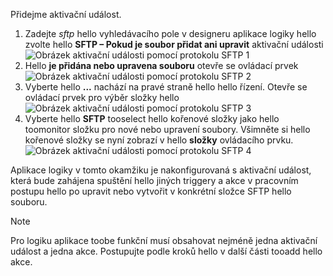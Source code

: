 Přidejme aktivační událost.

1. Zadejte *sftp* hello vyhledávacího pole v designeru aplikace logiky hello zvolte hello **SFTP – Pokud je soubor přidat ani upravit** aktivační události   
   ![Obrázek aktivační události pomocí protokolu SFTP 1](./media/connectors-create-api-sftp/trigger-1.png)  
2. Hello **je přidána nebo upravena souboru** otevře se ovládací prvek  
   ![Obrázek aktivační události pomocí protokolu SFTP 2](./media/connectors-create-api-sftp/trigger-2.png)  
3. Vyberte hello **...**  nachází na pravé straně hello hello řízení. Otevře se ovládací prvek pro výběr složky hello  
   ![Obrázek aktivační události pomocí protokolu SFTP 3](./media/connectors-create-api-sftp/action-1.png)  
4. Vyberte hello **SFTP** tooselect hello kořenové složky jako hello toomonitor složku pro nové nebo upravení soubory. Všimněte si hello kořenové složky se nyní zobrazí v hello **složky** ovládacího prvku.  
   ![Obrázek aktivační události pomocí protokolu SFTP 4](./media/connectors-create-api-sftp/action-2.png)   

Aplikace logiky v tomto okamžiku je nakonfigurovaná s aktivační událost, která bude zahájena spuštění hello jiných triggery a akce v pracovním postupu hello po upravit nebo vytvořit v konkrétní složce SFTP hello souboru. 

> [!NOTE]
> Pro logiku aplikace toobe funkční musí obsahovat nejméně jedna aktivační událost a jedna akce. Postupujte podle kroků hello v další části tooadd hello akce.  
> 
> 

